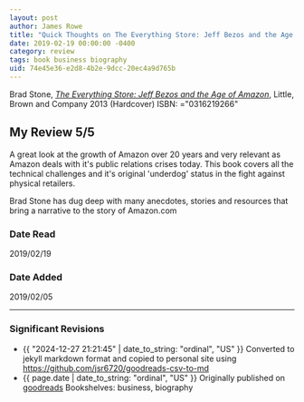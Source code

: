 ```yaml
---
layout: post
author: James Rowe
title: "Quick Thoughts on The Everything Store: Jeff Bezos and the Age of Amazon"
date: 2019-02-19 00:00:00 -0400
category: review
tags: book business biography
uid: 74e45e36-e2d8-4b2e-9dcc-20ec4a9d765b
---
```


Brad Stone, *[The Everything Store: Jeff Bezos and the Age of Amazon](https://www.goodreads.com/book/show/17660462)*,  Little, Brown and Company 2013 (Hardcover) ISBN: ="0316219266"

## My Review 5/5

A great look at the growth of Amazon over 20 years and very relevant as Amazon deals with it's public relations crises today. This book covers all the technical challenges and it's original 'underdog' status in the fight against physical retailers.

Brad Stone has dug deep with many anecdotes, stories and resources that bring a narrative to the story of Amazon.com

### Date Read
2019/02/19

### Date Added
2019/02/05

---

### Significant Revisions

- {{ "2024-12-27 21:21:45" | date_to_string: "ordinal", "US" }} Converted to jekyll markdown format and copied to personal site using <https://github.com/jsr6720/goodreads-csv-to-md>
- {{ page.date | date_to_string: "ordinal", "US" }} Originally published on [goodreads](https://www.goodreads.com) Bookshelves: business, biography